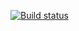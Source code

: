 [![Build status](https://ci.appveyor.com/api/projects/status/5mrgr3oh7vql702k?svg=true)](https://ci.appveyor.com/project/CapZeleni/changedate)